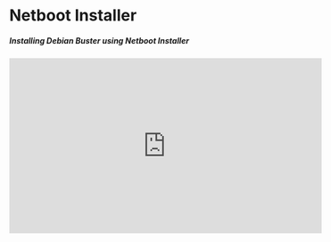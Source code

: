 # Netboot Installer

##### Installing Debian Buster using Netboot Installer
<iframe width="560" height="315" src="https://www.youtube.com/embed/ugDcoqfb4Xw" frameborder="0" allow="accelerometer; autoplay; clipboard-write; encrypted-media; gyroscope; picture-in-picture" allowfullscreen></iframe>
